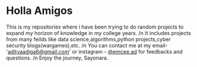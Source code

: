 # Holla Amigos
This is my repositories where i have been trying to do random projects to expand my horizon of knowledge in my college years. /n
It includes projects from many feilds like data science,algorithms,python projects,cyber security blogs(wargames),etc. /n
You can contact me at my email- 'adityaadiga6@gmail.com' or instagram - [@emcee.ad](https://www.instagram.com/emcee.ad/) for feedbacks and questions. /n
Enjoy the journey, Sayonara.
